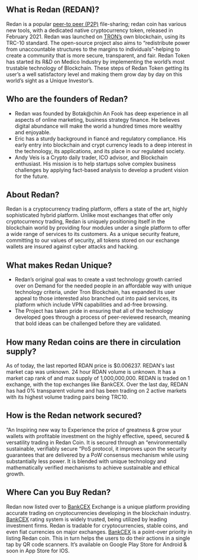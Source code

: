 ## What is Redan (REDAN)?
  Redan is a popular [peer-to peer (P2P)]( https://coinmarketcap.com/alexandria/glossary/peer-to-peer-p2p) file-sharing; redan coin has various new tools, with a dedicated native cryptocurrency token, released in February 2021. Redan was launched on [TRON’s](https://coinmarketcap.com/currencies/tron) own blockchain, using its TRC-10 standard. The open-source project also aims to “redistribute power from unaccountable structures to the margins to individuals”-helping to create a community that is more secure, transparent, and fair. Redan Token has started its R&D on Medico Industry by implementing the world’s most trustable technology of Blockchain. These steps of Redan Token getting its user’s a well satisfactory level and making them grow day by day on this world’s sight as a Unique Investor’s.
  
## Who are the founders of Redan?
  * Redan was founded by Botak@chin An Fook has deep experience in all aspects of online marketing, business strategy finance. He believes digital abundance will make the world a hundred times more wealthy and enjoyable. 
  * Eric has a sturdy background in fiancé and regulatory compliance. His early entry into blockchain and crypt currency leads to a deep interest in the technology, its applications, and its place in our regulated society.
  * Andy Veis is a Crypto daily trader, ICO advisor, and Blockchain enthusiast. His mission is to help startups solve complex business challenges by applying fact-based analysis to develop a prudent vision for the future.
 
## About Redan?
  Redan is a cryptocurrency trading platform, offers a state of the art, highly sophisticated hybrid platform. Unlike most exchanges that offer only cryptocurrency trading, Redan is uniquely positioning itself in the blockchain world by providing four modules under a single platform to offer a wide range of services to its customers. As a unique security feature, committing to our values of security, all tokens stored on our exchange wallets are insured against cyber attacks and hacking.
 
## What makes Redan Unique?
  * Redan’s original goal was to create a vast technology growth carried over on Demand for the needed people in an affordable way with unique technology criteria, under Tron Blockchain, has expanded its user appeal to those interested also branched out into paid services, its platform which include VPN capabilities and ad-free browsing.
  * The Project has taken pride in ensuring that all of the technology developed goes through a process of peer-reviewed research, meaning that bold ideas can be challenged before they are validated.
 
## How many Redan coins are there in circulation supply?
  As of today, the last reported RDAN price is $0.006237. REDAN's last market cap was unknown. 24 hour RDAN volume is unknown. It has a market cap rank of and max supply of 1,000,000,000. REDAN is traded on 1 exchange, with the top exchanges like BankCEX. Over the last day, REDAN has had 0% transparent volume and has been trading on 2 active markets with its highest volume trading pairs being TRC10.
 
## How is the Redan network secured?
  “An Inspiring new way to Experience the price of greatness & grow your wallets with profitable investment on the highly effective, speed, secured & versatility trading in Redan Coin. It is secured through an “environmentally sustainable, verifiably secure “PoS protocol, it improves upon the security guarantees that are delivered by a PoW consensus mechanism while using substantially less power. It is blended with unique technology and mathematically verified mechanisms to achieve sustainable and ethical growth.
 
## Where Can you Buy Redan?
  Redan now listed over to [BankCEX](https://bankcex.com) Exchange is a unique platform providing accurate trading on cryptocurrencies developing in the blockchain industry. [BankCEX](https://bankcex.com) rating system is widely trusted, being utilized by leading investment firms. Redan is tradable for cryptocurrencies, stable coins, and even fiat currencies on major exchanges. [BankCEX](https://bankcex.com) is a point-over priority in listing Redan coin. This in turn helps the users to do their actions in a single tap by QR code scanners. It’s available on Google Play Store for Android & soon in App Store for IOS.
